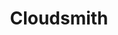 ---
blog: https://cloudsmith.com/blog/rss
codehost: https://github.com/cloudsmith-io
facebook: https://facebook.com/cloudsmith.io
linkedin: https://linkedin.com/company/cloudsmith
logohandle: cloudsmith
sort: cloudsmith
title: Cloudsmith
twitter: https://x.com/cloudsmith
website: https://cloudsmith.com/
youtube: https://youtube.com/channel/UCO8NZYdzB3RgO4HXkHG7QiQ
---